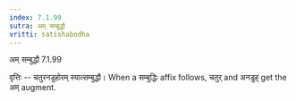 ```yaml
---
index: 7.1.99
sutra: अम् सम्बुद्धौ
vritti: satishabodha
---
```



 अम् सम्बुद्धौ 7.1.99 


वृत्तिः -- चतुरनडुहोरम् स्यात्सम्बुद्धौ। When a सम्बुद्धिः affix follows, चतुर् and अनडुह् get the अम् augment. 


